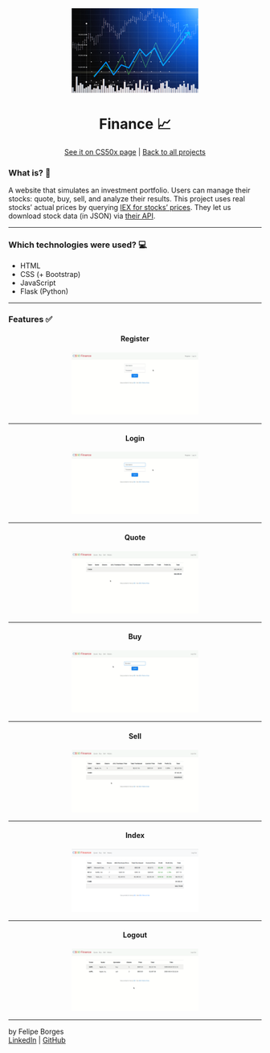 <div align="center">	
	<img src="./.github/intro.jpg" alt="portfolio" width="50%"/>	
</div>

<div align="center">
	<h1>Finance 📈</h1>	
</div>

<div align="center">
	<a href="https://cs50.harvard.edu/x/2020/tracks/web/finance/">See it on CS50x page</a> |
	<a href="https://github.com/felipejsborges/cs50_challenges#cs50x-challenges-">Back to all projects</a>
</div>

### What is? 🤔
A website that simulates an investment portfolio. Users can manage their stocks: quote, buy, sell, and analyze their results. This project uses real stocks’ actual prices by querying [IEX for stocks’ prices](https://iextrading.com/apps/stocks/). They let us download stock data (in JSON) via [their API](https://iexcloud.io/docs/api/).
<hr>

### Which technologies were used? 💻
- HTML
- CSS (+ Bootstrap)
- JavaScript
- Flask (Python)
<hr>

### Features ✅<br>
<div align="center">
	<h4>Register</h4>
	<img width="50%" src="./.github/register.gif">
</div>
<hr>
<div align="center">
	<h4>Login</h4>
	<img width="50%" src="./.github/login.gif">
</div>
<hr>
<div align="center">
	<h4>Quote</h4>
	<img width="50%" src="./.github/quote.gif">
</div>
<hr>
<div align="center">
	<h4>Buy</h4>
	<img width="50%" src="./.github/buy.gif">
</div>
<hr>
<div align="center">
	<h4>Sell</h4>
	<img width="50%" src="./.github/sell.gif">
</div>
<hr>
<div align="center">
	<h4>Index</h4>
	<img width="50%" src="./.github/index.png">
</div>
<hr>
<div align="center">
	<h4>Logout</h4>
	<img width="50%" src="./.github/logout.gif">
</div>
<hr>

by Felipe Borges<br>
[LinkedIn](https://www.linkedin.com/in/felipejsborges) | [GitHub](https://github.com/felipejsborges)
